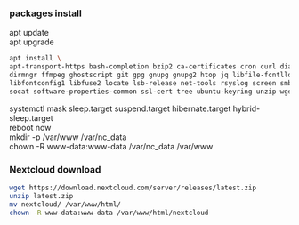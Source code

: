 ### packages install
apt update   
apt upgrade  
```sh
apt install \
apt-transport-https bash-completion bzip2 ca-certificates cron curl dialog \
dirmngr ffmpeg ghostscript git gpg gnupg gnupg2 htop jq libfile-fcntllock-perl \
libfontconfig1 libfuse2 locate lsb-release net-tools rsyslog screen smbclient \
socat software-properties-common ssl-cert tree ubuntu-keyring unzip wget zip
```
systemctl mask sleep.target suspend.target hibernate.target hybrid-sleep.target  
reboot now  
mkdir -p /var/www /var/nc_data  
chown -R www-data:www-data /var/nc_data /var/www  

### Nextcloud download
```sh
wget https://download.nextcloud.com/server/releases/latest.zip
unzip latest.zip
mv nextcloud/ /var/www/html/
chown -R www-data:www-data /var/www/html/nextcloud
```
